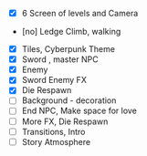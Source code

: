 - [x] 6 Screen of levels and Camera
- [no] Ledge Climb, walking
- [x] Tiles, Cyberpunk Theme
- [x] Sword , master NPC
- [x] Enemy
- [x] Sword Enemy FX
- [x] Die Respawn
- [ ] Background - decoration
- [ ] End NPC, Make space for love
- [ ] More FX, Die Respawn
- [ ] Transitions, Intro
- [ ] Story Atmosphere
